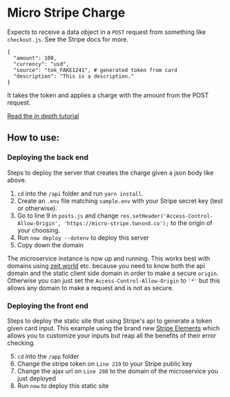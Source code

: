 # Micro Stripe Charge

Expects to receive a data object in a `POST` request from something like `checkout.js`. See the Stripe docs for more.

```
{
  "amount": 100,
  "currency": "usd",
  "source": "tok_FAKE1241", # generated token from card
  "description": "This is a description."
}
```

It takes the token and applies a charge with the amount from the POST request.

[Read the in depth tutorial](https://medium.com/@twnsndco/accept-payments-on-your-site-with-nextjs-stripe-and-micro-371de95b22d5)

## How to use:

### Deploying the back end
Steps to deploy the server that creates the charge given a json body like above.

1. `cd` into the `/api` folder and run `yarn install`.
2. Create an `.env` file matching `sample.env` with your Stripe secret key (test or otherwise).
3. Go to line 9 in `posts.js` and change `res.setHeader('Access-Control-Allow-Origin', 'https://micro-stripe.twnsnd.co');` to the origin of your choosing.
4. Run `now deploy --dotenv` to deploy this server
5. Copy down the domain

The microservice instance is now up and running. This works best with domains using [zeit.world](zeit.world) etc. because you need to know both the api domain and the static client side domain in order to make a secure `origin`. Otherwise you can just set the `Access-Control-Allow-Origin` to `'*'` but this allows any domain to make a request and is not as secure.

### Deploying the front end
Steps to deploy the static site that using Stripe's api to generate a token given card input. This example using the brand new [Stripe Elements](https://stripe.com/docs/elements) which allows you to customize your inputs but reap all the benefits of their error checking.

5. `cd` into the `/app` folder
6. Change the stripe token on `Line 219` to your Stripe public key
7. Change the ajax url on `Line 280` to the domain of the microservice you just deployed
6. Run `now` to deploy this static site
